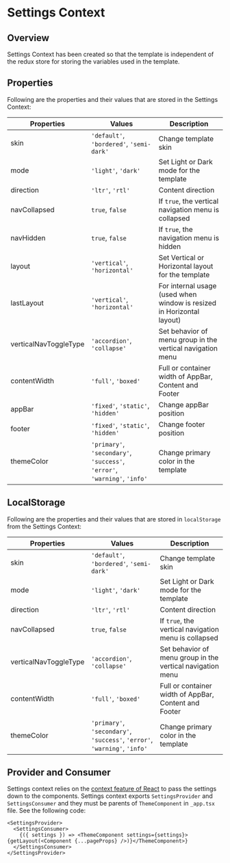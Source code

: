 # Settings Context

## Overview

Settings Context has been created so that the template is independent of the redux store for storing the variables used in the template.

## Properties

Following are the properties and their values that are stored in the Settings Context:

| Properties            | Values                                                                    | Description                                                           |
| --------------------- | ------------------------------------------------------------------------- | --------------------------------------------------------------------- |
| skin                  | `'default'`, `'bordered'`, `'semi-dark'`                                  | Change template skin                                                  |
| mode                  | `'light'`, `'dark'`                                                       | Set Light or Dark mode for the template                               |
| direction             | `'ltr'`, `'rtl'`                                                          | Content direction                                                     |
| navCollapsed          | `true`, `false`                                                           | If `true`, the vertical navigation menu is collapsed                  |
| navHidden             | `true`, `false`                                                           | If `true`, the navigation menu is hidden                              |
| layout                | `'vertical'`, `'horizontal'`                                              | Set Vertical or Horizontal layout for the template                    |
| lastLayout            | `'vertical'`, `'horizontal'`                                              | For internal usage (used when window is resized in Horizontal layout) |
| verticalNavToggleType | `'accordion'`, `'collapse'`                                               | Set behavior of menu group in the vertical navigation menu            |
| contentWidth          | `'full'`, `'boxed'`                                                       | Full or container width of AppBar, Content and Footer                 |
| appBar                | `'fixed'`, `'static'`, `'hidden'`                                         | Change appBar position                                                |
| footer                | `'fixed'`, `'static'`, `'hidden'`                                         | Change footer position                                                |
| themeColor            | `'primary'`, `'secondary'`, `'success'`, `'error'`, `'warning'`, `'info'` | Change primary color in the template                                  |

## LocalStorage

Following are the properties and their values that are stored in `localStorage` from the Settings Context:

| Properties            | Values                                                                    | Description                                                |
| --------------------- | ------------------------------------------------------------------------- | ---------------------------------------------------------- |
| skin                  | `'default'`, `'bordered'`, `'semi-dark'`                                  | Change template skin                                       |
| mode                  | `'light'`, `'dark'`                                                       | Set Light or Dark mode for the template                    |
| direction             | `'ltr'`, `'rtl'`                                                          | Content direction                                          |
| navCollapsed          | `true`, `false`                                                           | If `true`, the vertical navigation menu is collapsed       |
| verticalNavToggleType | `'accordion'`, `'collapse'`                                               | Set behavior of menu group in the vertical navigation menu |
| contentWidth          | `'full'`, `'boxed'`                                                       | Full or container width of AppBar, Content and Footer      |
| themeColor            | `'primary'`, `'secondary'`, `'success'`, `'error'`, `'warning'`, `'info'` | Change primary color in the template                       |

## Provider and Consumer

Settings context relies on the [context feature of React](https://reactjs.org/docs/context.html) to pass the settings down to the components. Settings context exports `SettingsProvider` and `SettingsConsumer` and they must be parents of `ThemeComponent` in `_app.tsx` file. See the following code:

```tsx
<SettingsProvider>
  <SettingsConsumer>
    {({ settings }) => <ThemeComponent settings={settings}>{getLayout(<Component {...pageProps} />)}</ThemeComponent>}
  </SettingsConsumer>
</SettingsProvider>
```
